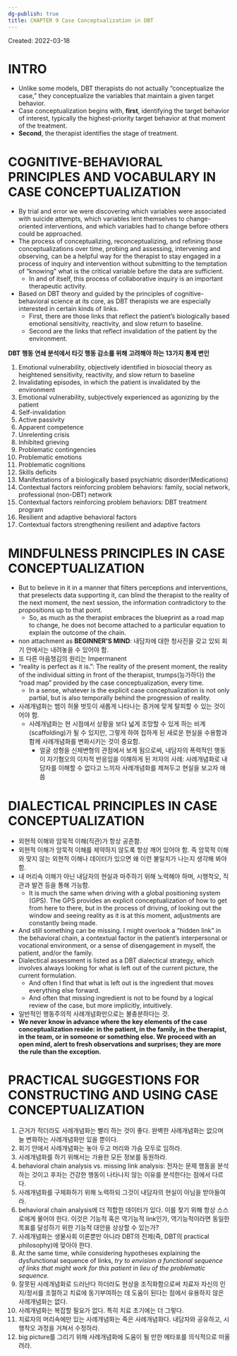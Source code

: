 ```yaml
---
dg-publish: true
title: CHAPTER 9 Case Conceptualization in DBT
---
```


Created: 2022-03-18

# INTRO

- Unlike some models, DBT therapists do not actually “conceptualize the case,” they conceptualize the variables that maintain a given target behavior.
- Case conceptualization begins with, **first**, identifying the target behavior of interest, typically the highest-priority target behavior at that moment of the treatment.
- **Second**, the therapist identifies the stage of treatment.

# COGNITIVE-BEHAVIORAL PRINCIPLES AND VOCABULARY IN CASE CONCEPTUALIZATION

- By trial and error we were discovering which variables were associated with suicide attempts, which variables lent themselves to change-oriented interventions, and which variables had to change before others could be approached.
- The process of conceptualizing, reconceptualizing, and refining those conceptualizations over time, probing and assessing, intervening and observing, can be a helpful way for the therapist to stay engaged in a process of inquiry and intervention without submitting to the temptation of “knowing” what is the critical variable before the data are sufficient. 
    - In and of itself, this process of collaborative inquiry is an important therapeutic activity.
- Based on DBT theory and guided by the principles of cognitive-behavioral science at its core, as DBT therapists we are especially interested in certain kinds of links. 
    - First, there are those links that reflect the patient’s biologically based emotional sensitivity, reactivity, and slow return to baseline. 
    - Second are the links that reflect invalidation of the patient by the environment.


**DBT 행동 연쇄 분석에서 타깃 행동 감소를 위해 고려해야 하는 13가지 통제 변인**

1. Emotional vulnerability, objectively identified in biosocial theory as heightened sensitivity, reactivity, and slow return to baseline
2. Invalidating episodes, in which the patient is invalidated by the environment
3. Emotional vulnerability, subjectively experienced as agonizing by the patient
4. Self-invalidation
5. Active passivity
6. Apparent competence
7. Unrelenting crisis
8. Inhibited grieving
9. Problematic contingencies
10. Problematic emotions
11. Problematic cognitions
12. Skills deficits
13. Manifestations of a biologically based psychiatric disorder(Medications)
14. Contextual factors reinforcing problem behaviors: family, social network, professional (non-DBT) network
15. Contextual factors reinforcing problem behaviors: DBT treatment program
16. Resilient and adaptive behavioral factors
17. Contextual factors strengthening resilient and adaptive factors

# MINDFULNESS PRINCIPLES IN CASE CONCEPTUALIZATION

- But to believe in it in a manner that filters perceptions and interventions, that preselects data supporting it, can blind the therapist to the reality of the next moment, the next session, the information contradictory to the propositions up to that point. 
    - So, as much as the therapist embraces the blueprint as a road map to change, he does not become attached to a particular equation to explain the outcome of the chain.
- non attachment as **BEGINNER'S MIND**: 내담자에 대한 청사진을 갖고 있되 회기 안에서는 내려놓을 수 있어야 함. 
- 또 다른 마음챙김의 원리는 Impermanent
- “reality is perfect as it is.”: The reality of the present moment, the reality of the individual sitting in front of the therapist, trumps(능가하다) the “road map” provided by the case conceptualization, every time.
    - In a sense, whatever is the explicit case conceptualization is not only partial, but is also temporally behind the progression of reality.
- 사례개념화는 뱀이 허물 벗듯이 새롭게 나타나는 증거에 맞게 탈피할 수 있는 것이어야 함. 
    - 사례개념화는 현 시점에서 상황을 보다 넓게 조망할 수 있게 하는 비계(scaffolding)가 될 수 있지만, 그렇게 하여 접하게 된 새로운 현실을 수용함과 함께 사례개념화를 변화시키는 것이 중요함.
        - 얼굴 성형을 신체변형의 관점에서 보게 됨으로써, 내담자의 폭력적인 행동이 자기혐오의 이차적 반응임을 이해하게 된 저자의 사례: 사례개념화로 내담자를 이해할 수 없다고 느끼자 사례개념화를 제쳐두고 현실을 보고자 애씀

# DIALECTICAL PRINCIPLES IN CASE CONCEPTUALIZATION

- 외현적 이해와 암묵적 이해(직관)가 항상 공존함. 
- 외현적 이해가 암묵적 이해를 제약하지 않도록 항상 깨어 있어야 함. 즉 암묵적 이해와 맞지 않는 외현적 이해나 데이터가 있으면 왜 이런 불일치가 나는지 생각해 봐야 함.
- 내 머리속 이해가 아닌 내담자의 현실과 마주하기 위해 노력해야 하며, 시행착오, 직관과 발견 등을 통해 가능함.
    - It is much the same when driving with a global positioning system (GPS). The GPS provides an explicit conceptualization of how to get from here to there, but in the process of driving, of looking out the window and seeing reality as it is at this moment, adjustments are constantly being made.
- And still something can be missing. I might overlook a “hidden link” in the behavioral chain, a contextual factor in the patient’s interpersonal or vocational environment, or a sense of disengagement in myself, the patient, and/or the family. 
- Dialectical assessment is listed as a DBT dialectical strategy, which involves always looking for what is left out of the current picture, the current formulation.
    -  And often I find that what is left out is the ingredient that moves everything else forward. 
    - And often that missing ingredient is not to be found by a logical review of the case, but more implicitly, intuitively.
- 일반적인 행동주의적 사례개념화만으로는 불충분하다는 것.
- **We never know in advance where the key elements of the case conceptualization reside: in the patient, in the family, in the therapist, in the team, or in someone or something else. We proceed with an open mind, alert to fresh observations and surprises; they are more the rule than the exception.**

# PRACTICAL SUGGESTIONS FOR CONSTRUCTING AND USING CASE CONCEPTUALIZATION

1. 근거가 적더라도 사례개념화는 빨리 하는 것이 좋다. 완벽한 사례개념화는 없으며 늘 변화하는 사례개념화만 있을 뿐이다.
2. 회기 안에서 사례개념화는 놓아 두고 머리와 가슴 모두로 임하라.
3. 사례개념화를 하기 위해서는 가용한 모든 정보를 동원하라. 
4. behavioral chain analysis vs. missing link analysis: 전자는 문제 행동을 분석하는 것이고 후자는 건강한 행동이 나타나지 않는 이유를 분석한다는 점에서 다르다.
5. 사례개념화를 구체화하기 위해 노력하되 그것이 내담자의 현실이 아님을 받아들여라.
6. behavioral chain analysis에 더 적합한 데이터가 있다. 이를 찾기 위해 항상 스스로에게 물어야 한다. 이것은 기능적 혹은 역기능적 link인가, 역기능적이라면 동일한 목표를 달성하기 위한 기능적 대안을 상상할 수 있는가?
7. 사례개념화는 생물사회 이론뿐만 아니라 DBT의 전제(즉, DBT의 practical philosophy)에 맞아야 한다.
8. At the same time, while considering hypotheses explaining the dysfunctional sequence of links, _try to envision a functional sequence of links that might work for this patient in lieu of the problematic sequence._
9. 잘못된 사례개념화로 드러난다 하더라도 현상을 조직화함으로써 치료자 자신의 인지/정서를 조절하고 치료에 동기부여하는 데 도움이 된다는 점에서 유용하지 않은 사례개념화는 없다.
10. 사례개념화는 복잡할 필요가 없다. 특히 치료 초기에는 더 그렇다.
11. 치료자의 머리속에만 있는 사례개념화는 죽은 사례개념화다. 내담자와 공유하고, 시행착오 과정을 거쳐서 수정하라.
12. big picture를 그리기 위해 사례개념화에 도움이 될 만한 메타포를 의식적으로 떠올려라.
